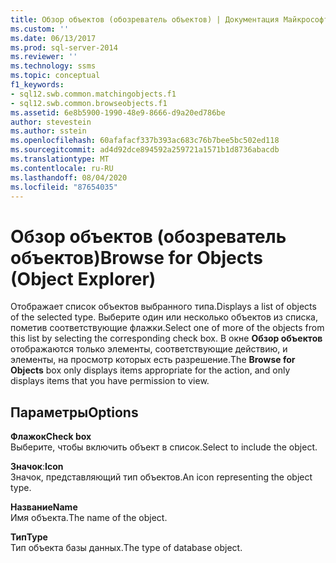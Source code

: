 ```yaml
---
title: Обзор объектов (обозреватель объектов) | Документация Майкрософт
ms.custom: ''
ms.date: 06/13/2017
ms.prod: sql-server-2014
ms.reviewer: ''
ms.technology: ssms
ms.topic: conceptual
f1_keywords:
- sql12.swb.common.matchingobjects.f1
- sql12.swb.common.browseobjects.f1
ms.assetid: 6e8b5900-1990-48e9-8666-d9a20ed786be
author: stevestein
ms.author: sstein
ms.openlocfilehash: 60afafacf337b393ac683c76b7bee5bc502ed118
ms.sourcegitcommit: ad4d92dce894592a259721a1571b1d8736abacdb
ms.translationtype: MT
ms.contentlocale: ru-RU
ms.lasthandoff: 08/04/2020
ms.locfileid: "87654035"
---
```

# <a name="browse-for-objects-object-explorer"></a><span data-ttu-id="2f2c9-102">Обзор объектов (обозреватель объектов)</span><span class="sxs-lookup"><span data-stu-id="2f2c9-102">Browse for Objects (Object Explorer)</span></span>
  <span data-ttu-id="2f2c9-103">Отображает список объектов выбранного типа.</span><span class="sxs-lookup"><span data-stu-id="2f2c9-103">Displays a list of objects of the selected type.</span></span> <span data-ttu-id="2f2c9-104">Выберите один или несколько объектов из списка, пометив соответствующие флажки.</span><span class="sxs-lookup"><span data-stu-id="2f2c9-104">Select one of more of the objects from this list by selecting the corresponding check box.</span></span> <span data-ttu-id="2f2c9-105">В окне **Обзор объектов** отображаются только элементы, соответствующие действию, и элементы, на просмотр которых есть разрешение.</span><span class="sxs-lookup"><span data-stu-id="2f2c9-105">The **Browse for Objects** box only displays items appropriate for the action, and only displays items that you have permission to view.</span></span>  
  
## <a name="options"></a><span data-ttu-id="2f2c9-106">Параметры</span><span class="sxs-lookup"><span data-stu-id="2f2c9-106">Options</span></span>  
 <span data-ttu-id="2f2c9-107">**Флажок**</span><span class="sxs-lookup"><span data-stu-id="2f2c9-107">**Check box**</span></span>  
 <span data-ttu-id="2f2c9-108">Выберите, чтобы включить объект в список.</span><span class="sxs-lookup"><span data-stu-id="2f2c9-108">Select to include the object.</span></span>  
  
 <span data-ttu-id="2f2c9-109">**Значок**:</span><span class="sxs-lookup"><span data-stu-id="2f2c9-109">**Icon**</span></span>  
 <span data-ttu-id="2f2c9-110">Значок, представляющий тип объектов.</span><span class="sxs-lookup"><span data-stu-id="2f2c9-110">An icon representing the object type.</span></span>  
  
 <span data-ttu-id="2f2c9-111">**Название**</span><span class="sxs-lookup"><span data-stu-id="2f2c9-111">**Name**</span></span>  
 <span data-ttu-id="2f2c9-112">Имя объекта.</span><span class="sxs-lookup"><span data-stu-id="2f2c9-112">The name of the object.</span></span>  
  
 <span data-ttu-id="2f2c9-113">**Тип**</span><span class="sxs-lookup"><span data-stu-id="2f2c9-113">**Type**</span></span>  
 <span data-ttu-id="2f2c9-114">Тип объекта базы данных.</span><span class="sxs-lookup"><span data-stu-id="2f2c9-114">The type of database object.</span></span>  
  
  
